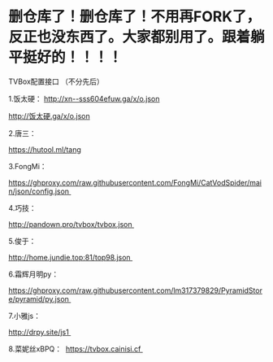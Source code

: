 # 删仓库了！删仓库了！不用再FORK了，反正也没东西了。大家都别用了。跟着躺平挺好的！！！！

TVBox配置接口  （不分先后） 
 

1.饭太硬： 
http://xn--sss604efuw.ga/x/o.json 

http://饭太硬.ga/x/o.json 


2.唐三： 

https://hutool.ml/tang


3.FongMi：

https://ghproxy.com/raw.githubusercontent.com/FongMi/CatVodSpider/main/json/config.json 


4.巧技：

http://pandown.pro/tvbox/tvbox.json 


5.俊于：

http://home.jundie.top:81/top98.json 


6.霜辉月明py：

https://ghproxy.com/raw.githubusercontent.com/lm317379829/PyramidStore/pyramid/py.json 



7.小雅js： 

http://drpy.site/js1 



8.菜妮丝xBPQ： 
https://tvbox.cainisi.cf 
 
 
 
 
 
